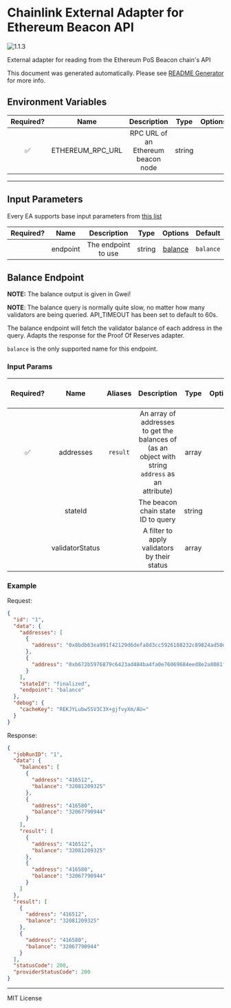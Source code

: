 # Chainlink External Adapter for Ethereum Beacon API

![1.1.3](https://img.shields.io/github/package-json/v/smartcontractkit/external-adapters-js?filename=packages/sources/eth-beacon/package.json)

External adapter for reading from the Ethereum PoS Beacon chain's API

This document was generated automatically. Please see [README Generator](../../scripts#readme-generator) for more info.

## Environment Variables

| Required? |       Name       |            Description             |  Type  | Options | Default |
| :-------: | :--------------: | :--------------------------------: | :----: | :-----: | :-----: |
|    ✅     | ETHEREUM_RPC_URL | RPC URL of an Ethereum beacon node | string |         |         |

---

## Input Parameters

Every EA supports base input parameters from [this list](../../core/bootstrap#base-input-parameters)

| Required? |   Name   |     Description     |  Type  |           Options            |  Default  |
| :-------: | :------: | :-----------------: | :----: | :--------------------------: | :-------: |
|           | endpoint | The endpoint to use | string | [balance](#balance-endpoint) | `balance` |

## Balance Endpoint

**NOTE:** The balance output is given in Gwei!

**NOTE**: The balance query is normally quite slow, no matter how many validators are being queried. API_TIMEOUT has been set to default to 60s.

The balance endpoint will fetch the validator balance of each address in the query. Adapts the response for the Proof Of Reserves adapter.

`balance` is the only supported name for this endpoint.

### Input Params

| Required? |      Name       | Aliases  |                                            Description                                            |  Type  | Options |   Default   | Depends On | Not Valid With |
| :-------: | :-------------: | :------: | :-----------------------------------------------------------------------------------------------: | :----: | :-----: | :---------: | :--------: | :------------: |
|    ✅     |    addresses    | `result` | An array of addresses to get the balances of (as an object with string `address` as an attribute) | array  |         |             |            |                |
|           |     stateId     |          |                                The beacon chain state ID to query                                 | string |         | `finalized` |            |                |
|           | validatorStatus |          |                           A filter to apply validators by their status                            | array  |         |             |            |                |

### Example

Request:

```json
{
  "id": "1",
  "data": {
    "addresses": [
      {
        "address": "0x8bdb63ea991f42129d6defa8d3cc5926108232c89824ad50d57f49a0310de73e81e491eae6587bd1465fa5fd8e4dee21"
      },
      {
        "address": "0xb672b5976879c6423ad484ba4fa0e76069684eed8e2a8081f6730907f3618d43828d1b399d2fd22d7961824594f73462"
      }
    ],
    "stateId": "finalized",
    "endpoint": "balance"
  },
  "debug": {
    "cacheKey": "REKJYLubw5SV3C3X+gjfvyXm/AU="
  }
}
```

Response:

```json
{
  "jobRunID": "1",
  "data": {
    "balances": [
      {
        "address": "416512",
        "balance": "32081209325"
      },
      {
        "address": "416580",
        "balance": "32067790944"
      }
    ],
    "result": [
      {
        "address": "416512",
        "balance": "32081209325"
      },
      {
        "address": "416580",
        "balance": "32067790944"
      }
    ]
  },
  "result": [
    {
      "address": "416512",
      "balance": "32081209325"
    },
    {
      "address": "416580",
      "balance": "32067790944"
    }
  ],
  "statusCode": 200,
  "providerStatusCode": 200
}
```

---

MIT License
